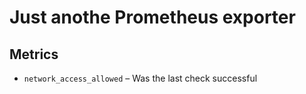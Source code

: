 # Just anothe Prometheus exporter

## Metrics

* `network_access_allowed` – Was the last check successful
